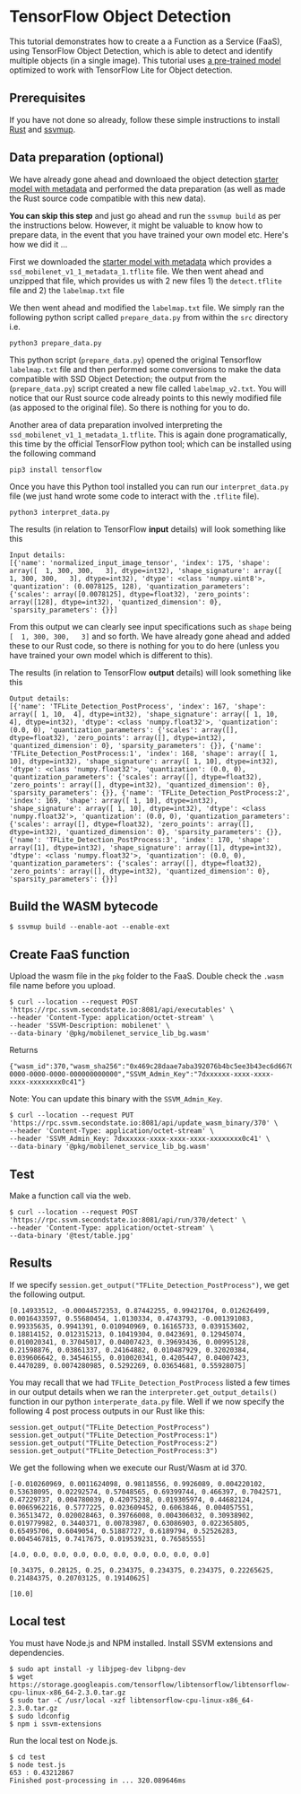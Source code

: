 # TensorFlow Object Detection 

This tutorial demonstrates how to create a a Function as a Service (FaaS), using TensorFlow Object Detection, which is able to detect and identify multiple objects (in a single image). This tutorial uses [a pre-trained model](https://tfhub.dev/tensorflow/lite-model/ssd_mobilenet_v1/1/default/1) optimized to work with TensorFlow Lite for Object detection.

## Prerequisites

If you have not done so already, follow these simple instructions to install [Rust](https://www.rust-lang.org/tools/install) and [ssvmup](https://www.secondstate.io/articles/ssvmup/).

## Data preparation (optional)

We have already gone ahead and downloaed the object detection [starter model with metadata](https://www.tensorflow.org/lite/examples/object_detection/overview) and performed the data preparation (as well as made the Rust source code compatible with this new data). 

**You can skip this step** and just go ahead and run the `ssvmup build` as per the instructions below. However, it might be valuable to know how to prepare data, in the event that you have trained your own model etc. Here's how we did it ...

First we downloaded the [starter model with metadata](https://www.tensorflow.org/lite/examples/object_detection/overview) which provides a `ssd_mobilenet_v1_1_metadata_1.tflite` file. We then went ahead and unzipped that file, which provides us with 2 new files 1) the `detect.tflite` file and 2) the `labelmap.txt` file

We then went ahead and modified the `labelmap.txt` file. We simply ran the following python script called `prepare_data.py` from within the `src` directory i.e.

```
python3 prepare_data.py
```

This python script (`prepare_data.py`) opened the original Tensorflow `labelmap.txt` file and then performed some conversions to make the data compatible with SSD Object Detection;  the output from the (`prepare_data.py`) script created a new file called `labelmap_v2.txt`. You will notice that our Rust source code already points to this newly modified file (as apposed to the original file). So there is nothing for you to do.

Another area of data preparation involved interpreting the `ssd_mobilenet_v1_1_metadata_1.tflite`. This is again done programatically, this time by the official TensorFlow python tool; which can be installed using the following command

```
pip3 install tensorflow
```

Once you have this Python tool installed you can run our `interpret_data.py` file (we just hand wrote some code to interact with the `.tflite` file). 

```
python3 interpret_data.py 
```

The results (in relation to TensorFlow **input** details) will look something like this

```
Input details:
[{'name': 'normalized_input_image_tensor', 'index': 175, 'shape': array([  1, 300, 300,   3], dtype=int32), 'shape_signature': array([  1, 300, 300,   3], dtype=int32), 'dtype': <class 'numpy.uint8'>, 'quantization': (0.0078125, 128), 'quantization_parameters': {'scales': array([0.0078125], dtype=float32), 'zero_points': array([128], dtype=int32), 'quantized_dimension': 0}, 'sparsity_parameters': {}}]
```

From this output we can clearly see input specifications such as `shape` being `[  1, 300, 300,   3]` and so forth. We have already gone ahead and added these to our Rust code, so there is nothing for you to do here (unless you have trained your own model which is different to this).

The results (in relation to TensorFlow **output** details) will look something like this

```
Output details:
[{'name': 'TFLite_Detection_PostProcess', 'index': 167, 'shape': array([ 1, 10,  4], dtype=int32), 'shape_signature': array([ 1, 10,  4], dtype=int32), 'dtype': <class 'numpy.float32'>, 'quantization': (0.0, 0), 'quantization_parameters': {'scales': array([], dtype=float32), 'zero_points': array([], dtype=int32), 'quantized_dimension': 0}, 'sparsity_parameters': {}}, {'name': 'TFLite_Detection_PostProcess:1', 'index': 168, 'shape': array([ 1, 10], dtype=int32), 'shape_signature': array([ 1, 10], dtype=int32), 'dtype': <class 'numpy.float32'>, 'quantization': (0.0, 0), 'quantization_parameters': {'scales': array([], dtype=float32), 'zero_points': array([], dtype=int32), 'quantized_dimension': 0}, 'sparsity_parameters': {}}, {'name': 'TFLite_Detection_PostProcess:2', 'index': 169, 'shape': array([ 1, 10], dtype=int32), 'shape_signature': array([ 1, 10], dtype=int32), 'dtype': <class 'numpy.float32'>, 'quantization': (0.0, 0), 'quantization_parameters': {'scales': array([], dtype=float32), 'zero_points': array([], dtype=int32), 'quantized_dimension': 0}, 'sparsity_parameters': {}}, {'name': 'TFLite_Detection_PostProcess:3', 'index': 170, 'shape': array([1], dtype=int32), 'shape_signature': array([1], dtype=int32), 'dtype': <class 'numpy.float32'>, 'quantization': (0.0, 0), 'quantization_parameters': {'scales': array([], dtype=float32), 'zero_points': array([], dtype=int32), 'quantized_dimension': 0}, 'sparsity_parameters': {}}]
```

## Build the WASM bytecode

```
$ ssvmup build --enable-aot --enable-ext
```

## Create FaaS function

Upload the wasm file in the `pkg` folder to the FaaS. Double check the `.wasm` file name before you upload.

```
$ curl --location --request POST 'https://rpc.ssvm.secondstate.io:8081/api/executables' \
--header 'Content-Type: application/octet-stream' \
--header 'SSVM-Description: mobilenet' \
--data-binary '@pkg/mobilenet_service_lib_bg.wasm'
```

Returns

```
{"wasm_id":370,"wasm_sha256":"0x469c28daae7aba392076b4bc5ee3b43ec6d667083d8ae63207bf74b1da03fc26","SSVM_Usage_Key":"00000000-0000-0000-0000-000000000000","SSVM_Admin_Key":"7dxxxxxx-xxxx-xxxx-xxxx-xxxxxxxx0c41"}
```

Note: You can update this binary with the `SSVM_Admin_Key`.

```
$ curl --location --request PUT 'https://rpc.ssvm.secondstate.io:8081/api/update_wasm_binary/370' \
--header 'Content-Type: application/octet-stream' \
--header 'SSVM_Admin_Key: 7dxxxxxx-xxxx-xxxx-xxxx-xxxxxxxx0c41' \
--data-binary '@pkg/mobilenet_service_lib_bg.wasm'
```

## Test

Make a function call via the web.

```
$ curl --location --request POST 'https://rpc.ssvm.secondstate.io:8081/api/run/370/detect' \
--header 'Content-Type: application/octet-stream' \
--data-binary '@test/table.jpg'
```

## Results

If we specify `session.get_output("TFLite_Detection_PostProcess")`, we get the following output.

```
[0.14933512, -0.00044572353, 0.87442255, 0.99421704, 0.012626499, 0.0016433597, 0.55680454, 1.0130334, 0.4743793, -0.001391083, 0.99335635, 0.9941391, 0.010940969, 0.16165733, 0.039153602, 0.18814152, 0.012315213, 0.10419304, 0.0423691, 0.12945074, 0.010020341, 0.37045017, 0.04007423, 0.39693436, 0.00995128, 0.21598876, 0.03861337, 0.24164882, 0.010487929, 0.32020384, 0.039606642, 0.34546155, 0.010020341, 0.4205447, 0.04007423, 0.4470289, 0.0074280985, 0.5292269, 0.03654681, 0.55928075]
```

You may recall that we had `TFLite_Detection_PostProcess` listed a few times in our output details when we ran the `interpreter.get_output_details()` function in our python `interperate_data.py` file. Well if we now specify the following 4 post process outputs in our Rust like this:

```
session.get_output("TFLite_Detection_PostProcess")
session.get_output("TFLite_Detection_PostProcess:1")
session.get_output("TFLite_Detection_PostProcess:2")
session.get_output("TFLite_Detection_PostProcess:3")
```

We get the following when we execute our Rust/Wasm at id 370.

```
[-0.010260969, 0.0011624098, 0.98118556, 0.9926089, 0.004220102, 0.53638095, 0.02292574, 0.57048565, 0.69399744, 0.466397, 0.7042571, 0.47229737, 0.004780039, 0.42075238, 0.019305974, 0.44682124, 0.0065962216, 0.5777225, 0.023609452, 0.6063846, 0.004057551, 0.36513472, 0.020028463, 0.39766008, 0.004306032, 0.30938902, 0.019779982, 0.3440371, 0.00783987, 0.63086903, 0.022365805, 0.65495706, 0.6049054, 0.51887727, 0.6189794, 0.52526283, 0.0045467815, 0.7417675, 0.019539231, 0.76585555]

[4.0, 0.0, 0.0, 0.0, 0.0, 0.0, 0.0, 0.0, 0.0, 0.0]

[0.34375, 0.28125, 0.25, 0.234375, 0.234375, 0.234375, 0.22265625, 0.21484375, 0.20703125, 0.19140625]

[10.0]
```

## Local test

You must have Node.js and NPM installed. Install SSVM extensions and dependencies.

```
$ sudo apt install -y libjpeg-dev libpng-dev
$ wget https://storage.googleapis.com/tensorflow/libtensorflow/libtensorflow-cpu-linux-x86_64-2.3.0.tar.gz
$ sudo tar -C /usr/local -xzf libtensorflow-cpu-linux-x86_64-2.3.0.tar.gz
$ sudo ldconfig
$ npm i ssvm-extensions
```

Run the local test on Node.js.

```
$ cd test
$ node test.js
653 : 0.43212867
Finished post-processing in ... 320.089646ms
```
